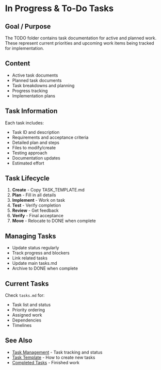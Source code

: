 # In Progress & To-Do Tasks

## Goal / Purpose

The TODO folder contains task documentation for active and planned work. These represent current priorities and upcoming work items being tracked for implementation.

## Content

- Active task documents
- Planned task documents
- Task breakdowns and planning
- Progress tracking
- Implementation plans

## Task Information

Each task includes:
- Task ID and description
- Requirements and acceptance criteria
- Detailed plan and steps
- Files to modify/create
- Testing approach
- Documentation updates
- Estimated effort

## Task Lifecycle

1. **Create** - Copy TASK_TEMPLATE.md
2. **Plan** - Fill in all details
3. **Implement** - Work on task
4. **Test** - Verify completion
5. **Review** - Get feedback
6. **Verify** - Final acceptance
7. **Move** - Relocate to DONE when complete

## Managing Tasks

- Update status regularly
- Track progress and blockers
- Link related tasks
- Update main tasks.md
- Archive to DONE when complete

## Current Tasks

Check `tasks.md` for:
- Task list and status
- Priority ordering
- Assigned work
- Dependencies
- Timelines

## See Also

- [Task Management](../tasks.md) - Task tracking and status
- [Task Template](../TASK_TEMPLATE.md) - How to create new tasks
- [Completed Tasks](../DONE/README.md) - Finished work

